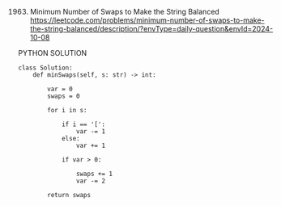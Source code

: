 1963. Minimum Number of Swaps to Make the String Balanced
https://leetcode.com/problems/minimum-number-of-swaps-to-make-the-string-balanced/description/?envType=daily-question&envId=2024-10-08


PYTHON SOLUTION

```
class Solution:
    def minSwaps(self, s: str) -> int:

        var = 0
        swaps = 0

        for i in s:

            if i == '[':
                var -= 1
            else:
                var += 1
        
            if var > 0:

                swaps += 1
                var -= 2
        
        return swaps
        
```
